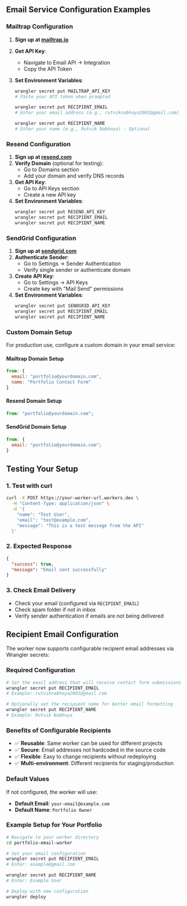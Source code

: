 ## Email Service Configuration Examples

### Mailtrap Configuration

1. **Sign up at [mailtrap.io](https://mailtrap.io)**
2. **Get API Key**:
   - Navigate to Email API → Integration
   - Copy the API Token
3. **Set Environment Variables**:

   ```bash
   wrangler secret put MAILTRAP_API_KEY
   # Paste your API token when prompted

   wrangler secret put RECIPIENT_EMAIL
   # Enter your email address (e.g., rutviknabhoya2001@gmail.com)

   wrangler secret put RECIPIENT_NAME
   # Enter your name (e.g., Rutvik Nabhoya) - Optional
   ```

### Resend Configuration

1. **Sign up at [resend.com](https://resend.com)**
2. **Verify Domain** (optional for testing):
   - Go to Domains section
   - Add your domain and verify DNS records
3. **Get API Key**:
   - Go to API Keys section
   - Create a new API key
4. **Set Environment Variables**:
   ```bash
   wrangler secret put RESEND_API_KEY
   wrangler secret put RECIPIENT_EMAIL
   wrangler secret put RECIPIENT_NAME
   ```

### SendGrid Configuration

1. **Sign up at [sendgrid.com](https://sendgrid.com)**
2. **Authenticate Sender**:
   - Go to Settings → Sender Authentication
   - Verify single sender or authenticate domain
3. **Create API Key**:
   - Go to Settings → API Keys
   - Create key with "Mail Send" permissions
4. **Set Environment Variables**:
   ```bash
   wrangler secret put SENDGRID_API_KEY
   wrangler secret put RECIPIENT_EMAIL
   wrangler secret put RECIPIENT_NAME
   ```

### Custom Domain Setup

For production use, configure a custom domain in your email service:

#### Mailtrap Domain Setup

```javascript
from: {
  email: "portfolio@yourdomain.com",
  name: "Portfolio Contact Form"
}
```

#### Resend Domain Setup

```javascript
from: "portfolio@yourdomain.com";
```

#### SendGrid Domain Setup

```javascript
from: {
  email: "portfolio@yourdomain.com";
}
```

## Testing Your Setup

### 1. Test with curl

```bash
curl -X POST https://your-worker-url.workers.dev \
  -H "Content-Type: application/json" \
  -d '{
    "name": "Test User",
    "email": "test@example.com",
    "message": "This is a test message from the API"
  }'
```

### 2. Expected Response

```json
{
  "success": true,
  "message": "Email sent successfully"
}
```

### 3. Check Email Delivery

- Check your email (configured via `RECIPIENT_EMAIL`)
- Check spam folder if not in inbox
- Verify sender authentication if emails are not being delivered

## Recipient Email Configuration

The worker now supports configurable recipient email addresses via Wrangler secrets:

### Required Configuration

```bash
# Set the email address that will receive contact form submissions
wrangler secret put RECIPIENT_EMAIL
# Example: rutviknabhoya2001@gmail.com

# Optionally set the recipient name for better email formatting
wrangler secret put RECIPIENT_NAME
# Example: Rutvik Nabhoya
```

### Benefits of Configurable Recipients

- ✅ **Reusable**: Same worker can be used for different projects
- ✅ **Secure**: Email addresses not hardcoded in the source code
- ✅ **Flexible**: Easy to change recipients without redeploying
- ✅ **Multi-environment**: Different recipients for staging/production

### Default Values

If not configured, the worker will use:

- **Default Email**: `your-email@example.com`
- **Default Name**: `Portfolio Owner`

### Example Setup for Your Portfolio

```bash
# Navigate to your worker directory
cd portfolio-email-worker

# Set your email configuration
wrangler secret put RECIPIENT_EMAIL
# Enter: example@gmail.com

wrangler secret put RECIPIENT_NAME
# Enter: Example User

# Deploy with new configuration
wrangler deploy
```

